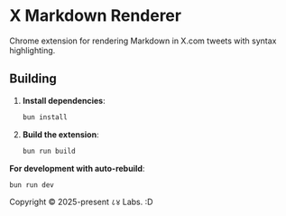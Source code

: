# X Markdown Renderer

Chrome extension for rendering Markdown in X.com tweets with syntax highlighting.

## Building

1. **Install dependencies**:
   ```bash
   bun install
   ```

2. **Build the extension**:
   ```bash
   bun run build
   ```

 **For development with auto-rebuild**:
   ```powershell
   bun run dev
   ```

Copyright © 2025-present ८४ Labs. :D